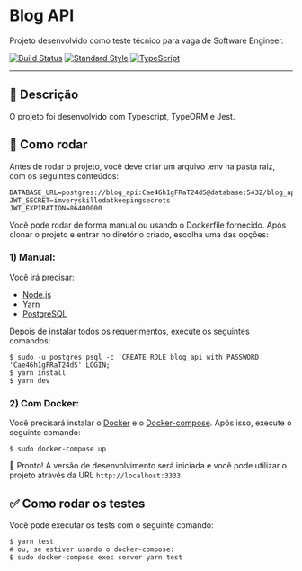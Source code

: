 # Blog API

Projeto desenvolvido como teste técnico para vaga de Software Engineer.

[![Build Status](https://circleci.com/gh/PauloRSF/blog-api.svg?style=svg)](https://circleci.com/gh/PauloRSF/blog-api)
[![Standard Style](https://img.shields.io/badge/code_style-standard-brightgreen.svg)](https://standardjs.com)
[![TypeScript](https://badgen.net/badge/-/TypeScript?icon=typescript&label&labelColor=blue&color=555555)](https://www.typescriptlang.org/)

***

## :memo: Descrição

O projeto foi desenvolvido com Typescript, TypeORM e Jest.

## :rocket: Como rodar

Antes de rodar o projeto, você deve criar um arquivo .env na pasta raiz, com os seguintes conteúdos:
```
DATABASE_URL=postgres://blog_api:Cae46h1gFRaT24dS@database:5432/blog_api_db
JWT_SECRET=imveryskilledatkeepingsecrets
JWT_EXPIRATION=86400000
```

Você pode rodar de forma manual ou usando o Dockerfile fornecido. Após clonar o projeto e entrar no diretório criado, escolha uma das opções:

### 1) Manual:
Você irá precisar:
* [Node.js](https://nodejs.org/en/download/)
* [Yarn](https://yarnpkg.com/getting-started/install)
* [PostgreSQL](https://www.postgresql.org/download/)

Depois de instalar todos os requerimentos, execute os seguintes comandos:
```console
$ sudo -u postgres psql -c 'CREATE ROLE blog_api with PASSWORD 'Cae46h1gFRaT24dS' LOGIN;
$ yarn install
$ yarn dev
```

### 2) Com Docker:
Você precisará instalar o [Docker](https://www.docker.com/get-started) e o [Docker-compose](https://docs.docker.com/compose/gettingstarted/). Após isso, execute o seguinte comando:
```console
$ sudo docker-compose up
```

:tada: Pronto! A versão de desenvolvimento será iniciada e você pode utilizar o projeto através da URL `http://localhost:3333`.

## :white_check_mark: Como rodar os testes
Você pode executar os tests com o seguinte comando:
```console
$ yarn test
# ou, se estiver usando o docker-compose:
$ sudo docker-compose exec server yarn test
```
